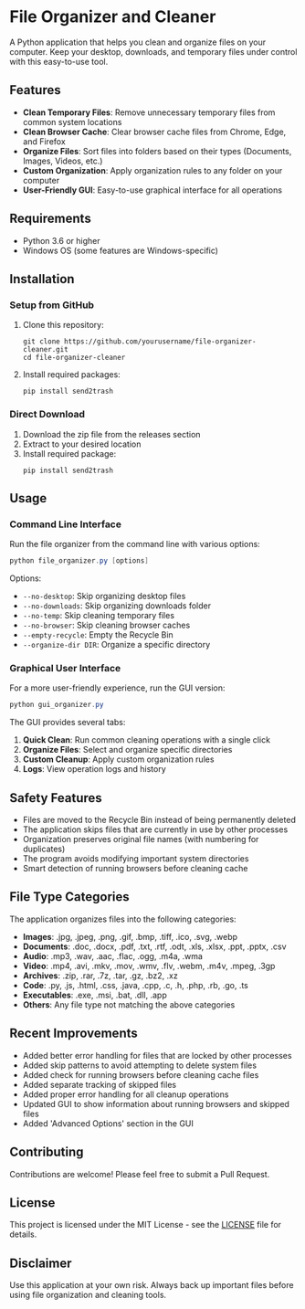 # File Organizer and Cleaner

A Python application that helps you clean and organize files on your computer. Keep your desktop, downloads, and temporary files under control with this easy-to-use tool.

## Features

- **Clean Temporary Files**: Remove unnecessary temporary files from common system locations
- **Clean Browser Cache**: Clear browser cache files from Chrome, Edge, and Firefox
- **Organize Files**: Sort files into folders based on their types (Documents, Images, Videos, etc.)
- **Custom Organization**: Apply organization rules to any folder on your computer
- **User-Friendly GUI**: Easy-to-use graphical interface for all operations

## Requirements

- Python 3.6 or higher
- Windows OS (some features are Windows-specific)

## Installation

### Setup from GitHub

1. Clone this repository:
   ```
   git clone https://github.com/yourusername/file-organizer-cleaner.git
   cd file-organizer-cleaner
   ```

2. Install required packages:
   ```
   pip install send2trash
   ```

### Direct Download

1. Download the zip file from the releases section
2. Extract to your desired location
3. Install required package:
   ```
   pip install send2trash
   ```

## Usage

### Command Line Interface

Run the file organizer from the command line with various options:

```powershell
python file_organizer.py [options]
```

Options:
- `--no-desktop`: Skip organizing desktop files
- `--no-downloads`: Skip organizing downloads folder
- `--no-temp`: Skip cleaning temporary files
- `--no-browser`: Skip cleaning browser caches
- `--empty-recycle`: Empty the Recycle Bin
- `--organize-dir DIR`: Organize a specific directory

### Graphical User Interface

For a more user-friendly experience, run the GUI version:

```powershell
python gui_organizer.py
```

The GUI provides several tabs:

1. **Quick Clean**: Run common cleaning operations with a single click
2. **Organize Files**: Select and organize specific directories
3. **Custom Cleanup**: Apply custom organization rules
4. **Logs**: View operation logs and history

## Safety Features

- Files are moved to the Recycle Bin instead of being permanently deleted
- The application skips files that are currently in use by other processes
- Organization preserves original file names (with numbering for duplicates)
- The program avoids modifying important system directories
- Smart detection of running browsers before cleaning cache

## File Type Categories

The application organizes files into the following categories:

- **Images**: .jpg, .jpeg, .png, .gif, .bmp, .tiff, .ico, .svg, .webp
- **Documents**: .doc, .docx, .pdf, .txt, .rtf, .odt, .xls, .xlsx, .ppt, .pptx, .csv
- **Audio**: .mp3, .wav, .aac, .flac, .ogg, .m4a, .wma
- **Video**: .mp4, .avi, .mkv, .mov, .wmv, .flv, .webm, .m4v, .mpeg, .3gp
- **Archives**: .zip, .rar, .7z, .tar, .gz, .bz2, .xz
- **Code**: .py, .js, .html, .css, .java, .cpp, .c, .h, .php, .rb, .go, .ts
- **Executables**: .exe, .msi, .bat, .dll, .app
- **Others**: Any file type not matching the above categories

## Recent Improvements

- Added better error handling for files that are locked by other processes
- Added skip patterns to avoid attempting to delete system files
- Added check for running browsers before cleaning cache files
- Added separate tracking of skipped files
- Added proper error handling for all cleanup operations
- Updated GUI to show information about running browsers and skipped files
- Added 'Advanced Options' section in the GUI

## Contributing

Contributions are welcome! Please feel free to submit a Pull Request.

## License

This project is licensed under the MIT License - see the [LICENSE](LICENSE) file for details.

## Disclaimer

Use this application at your own risk. Always back up important files before using file organization and cleaning tools.
